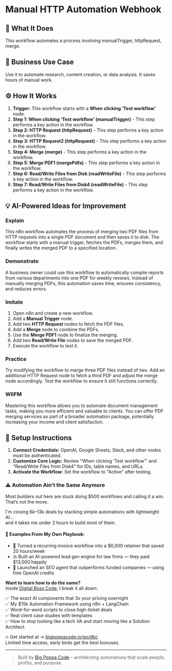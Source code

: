 # Manual HTTP Automation Webhook

## 🚀 What It Does
This workflow automates a process involving manualTrigger, httpRequest, merge.

## 💼 Business Use Case
Use it to automate research, content creation, or data analysis. It saves hours of manual work.

## ⚙️ How It Works
1.  **Trigger:** This workflow starts with a **When clicking ‘Test workflow’** node.
2. **Step 1: When clicking ‘Test workflow’ (manualTrigger)** - This step performs a key action in the workflow.
3. **Step 2: HTTP Request (httpRequest)** - This step performs a key action in the workflow.
4. **Step 3: HTTP Request2 (httpRequest)** - This step performs a key action in the workflow.
5. **Step 4: Merge (merge)** - This step performs a key action in the workflow.
6. **Step 5: Merge PDF1 (mergePdfs)** - This step performs a key action in the workflow.
7. **Step 6: Read/Write Files from Disk (readWriteFile)** - This step performs a key action in the workflow.
8. **Step 7: Read/Write Files from Disk4 (readWriteFile)** - This step performs a key action in the workflow.

## 💡 AI-Powered Ideas for Improvement
### Explain
This n8n workflow automates the process of merging two PDF files from HTTP requests into a single PDF document and then saves it to disk. The workflow starts with a manual trigger, fetches the PDFs, merges them, and finally writes the merged PDF to a specified location.

### Demonstrate
A business owner could use this workflow to automatically compile reports from various departments into one PDF for weekly reviews. Instead of manually merging PDFs, this automation saves time, ensures consistency, and reduces errors.

### Imitate
1. Open n8n and create a new workflow.
2. Add a **Manual Trigger** node.
3. Add two **HTTP Request** nodes to fetch the PDF files.
4. Add a **Merge** node to combine the PDFs.
5. Use the **Merge PDF1** node to finalize the merging.
6. Add two **Read/Write File** nodes to save the merged PDF.
7. Execute the workflow to test it.

### Practice
Try modifying the workflow to merge three PDF files instead of two. Add an additional HTTP Request node to fetch a third PDF and adjust the merge node accordingly. Test the workflow to ensure it still functions correctly.

### WIIFM
Mastering this workflow allows you to automate document management tasks, making you more efficient and valuable to clients. You can offer PDF merging services as part of a broader automation package, potentially increasing your income and client satisfaction.

## 🔧 Setup Instructions
1. **Connect Credentials:** OpenAI, Google Sheets, Slack, and other nodes must be authenticated.
2. **Customize Core Logic:** Review "When clicking ‘Test workflow’" and "Read/Write Files from Disk4" for IDs, table names, and URLs.
3. **Activate the Workflow:** Set the workflow to "Active" after testing.

### ⚠️ Automation Ain’t the Same Anymore

Most builders out here are stuck doing $500 workflows and calling it a win.  
That’s not the move.  

I'm closing $6k–$13k deals by stacking simple automations with lightweight AI...  
and it takes me under 2 hours to build most of them.

#### 🧠 Examples From My Own Playbook:
- 🔁 Turned a recurring invoice workflow into a $6,000 retainer that saved 20 hours/week  
- ⚖️ Built an AI-powered lead gen engine for law firms — they paid $13,000 happily  
- 🚀 Launched an SEO agent that outperforms funded companies — using free OpenAI credits  

**Want to learn how to do the same?**  
Inside [Digital Boss Code](https://bigpoppacode.io/go/dbc), I break it all down:

✅ The exact AI components that 3x your pricing overnight  
✅ My $15k Automation Framework using n8n + LangChain  
✅ Word-for-word scripts to close high-ticket deals  
✅ Real client case studies with templates  
✅ How to stop looking like a tech VA and start moving like a Solution Architect  

🔥 Get started at → [bigpoppacode.io/go/dbc](https://bigpoppacode.io/go/dbc)  
Limited time access, early birds get the best bonuses.

---
> Built by [Big Poppa Code](https://bigpoppacode.io) – architecting automations that scale people, profits, and purpose.
